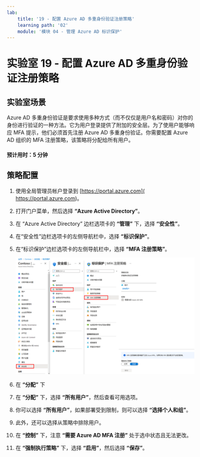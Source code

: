 ```yaml
---
lab:
    title: '19 - 配置 Azure AD 多重身份验证注册策略'
    learning path: '02'
    module: '模块 04 - 管理 Azure AD 标识保护'
---
```


# 实验室 19 - 配置 Azure AD 多重身份验证注册策略

## 实验室场景

Azure AD 多重身份验证是要求使用多种方式（而不仅仅是用户名和密码）对你的身份进行验证的一种方法。它为用户登录提供了附加的安全层。为了使用户能够响应 MFA 提示，他们必须首先注册 Azure AD 多重身份验证。你需要配置 Azure AD 组织的 MFA 注册策略，该策略将分配给所有用户。

#### 预计用时：5 分钟

## 策略配置

1. 使用全局管理员帐户登录到 [https://portal.azure.com]( https://portal.azure.com)。

1. 打开门户菜单，然后选择 **“Azure Active Directory”**。

1. 在 “Azure Active Directory” 边栏选项卡的 **“管理”** 下，选择 **“安全性”**。

1. 在“安全性”边栏选项卡的左侧导航栏中，选择 **“标识保护”**。

1. 在“标识保护”边栏选项卡的左侧导航栏中，选择 **“MFA 注册策略”**。

    ![显示 “MFA 注册策略”页的屏幕图像，其中突出显示了浏览路径](./media/lp2-mod4-browse-to-mfa-registration-policy.png)

1. 在 **“分配”** 下

1. 在 **“分配”** 下，选择 **“所有用户”**，然后查看可用选项。

1. 你可以选择 **“所有用户”**，如果部署受到限制，则可以选择 **“选择个人和组”**。

1. 此外，还可以选择从策略中排除用户。

1. 在 **“控制”** 下，注意 **“需要 Azure AD MFA 注册”** 处于选中状态且无法更改。

1. 在 **“强制执行策略”** 下，选择 **“启用”**，然后选择 **“保存”**。
